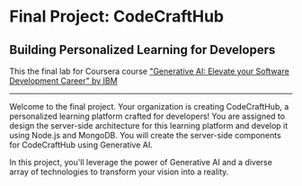 # Final Project: CodeCraftHub
## Building Personalized Learning for Developers

This the final lab for Coursera course ["Generative AI: Elevate your Software Development Career" by IBM](https://www.coursera.org/learn/generative-ai-elevate-software-development-career/)

---

Welcome to the final project. Your organization is creating CodeCraftHub, a personalized learning platform crafted for developers! You are assigned to design the server-side architecture for this learning platform and develop it using Node.js and MongoDB. You will create the server-side components for CodeCraftHub using Generative AI.

In this project, you'll leverage the power of Generative AI and a diverse array of technologies to transform your vision into a reality.
